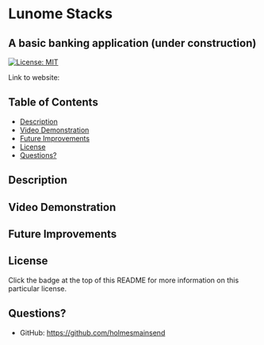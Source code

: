 # Lunome Stacks
## A basic banking application (under construction)

[![License: MIT](https://img.shields.io/badge/License-MIT-yellow.svg)](https://opensource.org/licenses/MIT)

<!-- ![Screenshot of Website]() -->

Link to website: 

  ## Table of Contents
  * [Description](#description)
  * [Video Demonstration](#video-demonstration)
  * [Future Improvements](#future-improvements)
  * [License](#license)
  * [Questions?](#questions?)


## Description



## Video Demonstration



## Future Improvements



## License
  Click the badge at the top of this README for more information on this particular license.


## Questions?
  * GitHub: https://github.com/holmesmainsend
